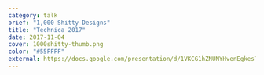 ```yaml
---
category: talk
brief: "1,000 Shitty Designs"
title: "Technica 2017"
date: 2017-11-04
cover: 1000shitty-thumb.png
color: "#55FFFF"
external: https://docs.google.com/presentation/d/1VKCG1hZNUNYHvenEgkesTauYhWQSMBXqPYEDJP0-XnU/pub?start=false&loop=false&delayms=3000&slide=id.p
---
```

